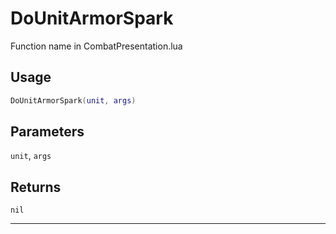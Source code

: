 # DoUnitArmorSpark
Function name in CombatPresentation.lua
## Usage
```lua
DoUnitArmorSpark(unit, args)
```
## Parameters
`unit`, `args`
## Returns
`nil`

---